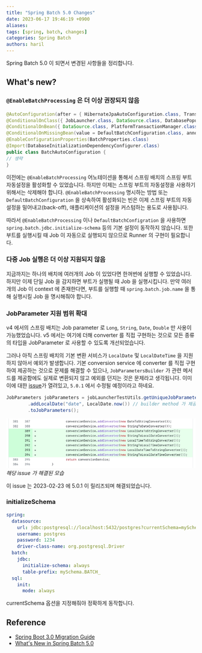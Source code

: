 ```yaml
---
title: "Spring Batch 5.0 Changes"
date: 2023-06-17 19:46:19 +0900
aliases: 
tags: [spring, batch, changes]
categories: Spring Batch
authors: haril
---
```


Spring Batch 5.0 이 되면서 변경된 사항들을 정리합니다.

## What's new?

### `@EnableBatchProcessing` 은 더 이상 권장되지 않음

```java
@AutoConfiguration(after = { HibernateJpaAutoConfiguration.class, TransactionAutoConfiguration.class })
@ConditionalOnClass({ JobLauncher.class, DataSource.class, DatabasePopulator.class })
@ConditionalOnBean({ DataSource.class, PlatformTransactionManager.class })
@ConditionalOnMissingBean(value = DefaultBatchConfiguration.class, annotation = EnableBatchProcessing.class) // 5.0 부터 추가되었습니다.
@EnableConfigurationProperties(BatchProperties.class)
@Import(DatabaseInitializationDependencyConfigurer.class)
public class BatchAutoConfiguration {
// 생략
}
```

이전에는 `@EnableBatchProcessing` 어노테이션을 통해서 스프링 배치의 스프링 부트 자동설정을 활성화할 수 있었습니다. 하지만 이제는 스프링 부트의 자동설정을 사용하기 위해서는 삭제해야 합니다. `@EnableBatchProcessing` 명시하는 방법 또는 `DefaultBatchConfiguration` 을 상속하여 활성화되는 빈은 이제 스프링 부트의 자동설정을 밀어내고(back-off), 애플리케이션의 설정을 커스텀하는 용도로 사용됩니다.

따라서 `@EnableBatchProcessing` 이나 `DefaultBatchConfigration` 을 사용하면 `spring.batch.jdbc.initialize-schema` 등의 기본 설정이 동작하지 않습니다. 또한 부트를 실행시킬 때 Job 이 자동으로 실행되지 않으므로 Runner 의 구현이 필요합니다.

### 다중 Job 실행은 더 이상 지원되지 않음

지금까지는 하나의 배치에 여러개의 Job 이 있었다면 한꺼번에 실행할 수 있었습니다. 하지만 이제 단일 Job 을 감지하면 부트가 실행될 때 Job 을 실행시킵니다. 만약 여러 개의 Job 이 context 에 존재한다면, 부트를 실행할 때 `spring.batch.job.name` 을 통해 실행시킬 Job 을 명시해줘야 합니다.

### JobParameter 지원 범위 확대

v4 에서의 스프링 배치는 Job parameter 로 `Long`, `String`, `Date`, `Double` 만 사용이 가능했었습니다. v5 에서는 여기에 더해 converter 를 직접 구현하는 것으로 모든 종류의 타입을 JobParameter 로 사용할 수 있도록 개선되었습니다.

그러나 아직 스프링 배치의 기본 변환 서비스가 `LocalDate` 및 `LocalDateTime` 을 지원하지 않아서 예외가 발생합니다. 기본 conversion service 에 converter 를 직접 구현하여 제공하는 것으로 문제를 해결할 수 있으나, `JobParametersBuilder` 가 관련 메서드를 제공함에도 실제로 변환되지 않고 예외를 던지는 것은 문제라고 생각됩니다. 이미 이에 대한 [issue](https://github.com/spring-projects/spring-batch/issues/4257)가 열려있고, `5.0.1` 에서 수정될 예정이라고 하네요.

```java
JobParameters jobParameters = jobLauncherTestUtils.getUniqueJobParametersBuilder()
		.addLocalDate("date", LocalDate.now()) // builder method 가 제공되나 사용하면 exception..
		.toJobParameters();
```

![image](./fixedConversionService.webp)
_해당 issue 가 해결된 모습_

이 issue 는 2023-02-23 에 5.0.1 이 릴리즈되며 해결되었습니다.

### initializeSchema

```yaml
spring:
  datasource:
    url: jdbc:postgresql://localhost:5432/postgres?currentSchema=mySchema
    username: postgres
    password: 1234
    driver-class-name: org.postgresql.Driver
  batch:
    jdbc:
      initialize-schema: always
      table-prefix: mySchema.BATCH_
  sql:
    init:
      mode: always
```

currentSchema 옵션을 지정해줘야 정확하게 동작합니다.

## Reference

- [Spring Boot 3.0 Migration Guide](https://github.com/spring-projects/spring-boot/wiki/Spring-Boot-3.0-Migration-Guide#spring-batch-changes)
- [What's New in Spring Batch 5.0](https://docs.spring.io/spring-batch/docs/current/reference/html/whatsnew.html#job-parameters-handling-updates)
